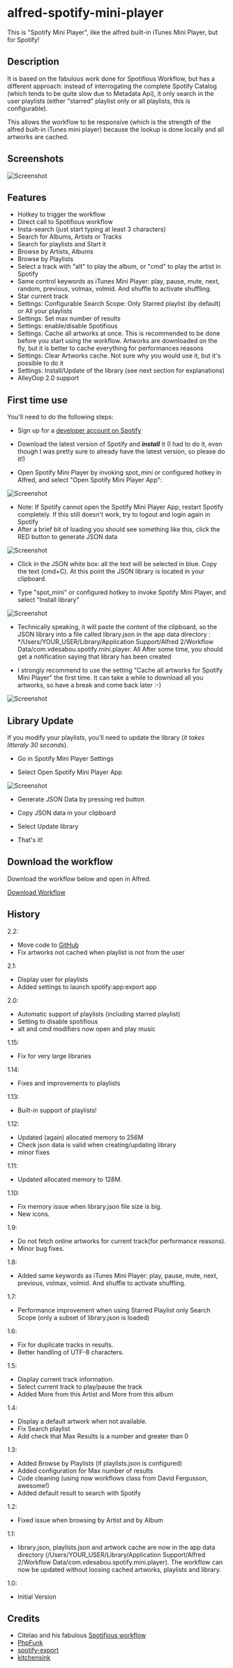 alfred-spotify-mini-player
==========================

This is "Spotify Mini Player", like the alfred built-in iTunes Mini Player, but for Spotify!

## Description

It is based on the fabulous work done for Spotifious Workflow, but has a different approach: instead of interrogating the complete Spotify Catalog (which tends to be quite slow due to Metadata Api), it only search in the user playlists (either "starred" playlist only or all playlists, this is configurable).

This allows the workflow to be responsive (which is the strength of the alfred built-in iTunes mini player) because the lookup is done locally and all artworks are cached.


## Screenshots

![Screenshot](http://d.pr/i/J49m+.png)



## Features
* Hotkey to trigger the workflow
* Direct call to Spotifious workflow
* Insta-search (just start typing at least 3 characters)
* Search for Albums, Artists or Tracks
* Search for playlists and Start it
* Browse by Artists, Albums
* Browse by Playlists
* Select a track with "alt" to play the album, or "cmd" to play the artist in Spotify
* Same control keywords as iTunes Mini Player: play, pause, mute, next, random, previous, volmax, volmid. And shuffle to activate shuffling.
* Star current track
* Settings: Configurable Search Scope: Only Starred playlist (by default) or All your playlists
* Settings: Set max number of results
* Settings: enable/disable Spotifious
* Settings: Cache all artworks at once. This is recommended to be done before you start using the workflow. Artworks are downloaded on the fly, but it  is better to cache everything for performances reasons
* Settings: Clear Artworks cache. Not sure why you would use it, but it's possible to do it
* Settings: Install/Update of the library (see next section for explanations)
* AlleyOop 2.0 support

## First time use

You'll need to do the following steps:

* Sign up for a [developer account on Spotify](https://developer.spotify.com/technologies/apps/#developer-account)
* Download the latest version of Spotify and ***install*** it (I had to do it, even though I was pretty sure to already have the latest version, so please do it!)

* Open Spotify Mini Player by invoking *spot_mini* or configured hotkey in Alfred, and select "Open Spotify Mini Player App":

![Screenshot](http://d.pr/i/GH1O)

* Note: If Spotify cannot open the Spotify Mini Player App, restart Spotify completely. If this still doesn't work, try to logout and login again in Spotify
* After a brief bit of loading you should see something like this, click the RED button to generate JSON data

![Screenshot](http://d.pr/i/ZJcN)

* Click in the JSON white box: all the text will be selected in blue. Copy the text (cmd+C). At this point the JSON library is located in your clipboard.

* Type "spot_mini" or configured hotkey to invoke Spotify Mini Player, and select "Install library" 

![Screenshot](http://d.pr/i/wF47)

* Technically speaking, it will paste the content of the clipboard, so the JSON library into a file called library.json in the app data directory : */Users/YOUR_USER/Library/Application Support/Alfred 2/Workflow Data/com.vdesabou.spotify.mini.player. All After some time, you should get a notification saying that library has been created

* I strongly recommend to use the setting "Cache all artworks for Spotify Mini Player" the first time. It can take a while to download all you artworks, so have a break and come back later :-)

![Screenshot](http://d.pr/i/gZnb+.png)



## Library Update

If you modify your playlists, you'll need to update the library (*it takes litteraly 30 seconds*).

* Go in Spotify Mini Player Settings

* Select Open Spotify Mini Player App

![Screenshot](http://d.pr/i/8CD)

* Generate JSON Data by pressing red button

* Copy JSON data in your clipboard

* Select Update library

* That's it!


## Download the workflow

Download the workflow below and open in Alfred.

[Download Workflow](https://raw.github.com/vdesabou/alfred-spotify-mini-player/master/SpotifyMiniPlayer.alfredworkflow)


## History

2.2:

* Move code to [GitHub](https://github.com/vdesabou/alfred-spotify-mini-player)
* Fix artworks not cached when playlist is not from the user

2.1:

* Display user for playlists
* Added settings to launch spotify:app:export app

2.0:

* Automatic support of playlists (including starred playlist)
* Setting to disable spotifious
* alt and cmd modifiers now open and play music

1.15:

* Fix for very large libraries

1.14:

* Fixes and improvements to playlists

1.13:

* Built-in support of playlists!

1.12:

* Updated (again) allocated memory to 256M
* Check json data is valid when creating/updating library
* minor fixes

1.11:

* Updated allocated memory to 128M.

1.10:

* Fix memory issue when library.json file size is big.
* New icons.

1.9:

* Do not fetch online artworks for current track(for performance reasons).
* Minor bug fixes.

1.8:

* Added same keywords as iTunes Mini Player: play, pause, mute, next, previous, volmax, volmid. And shuffle to activate shuffling.

1.7:

* Performance improvement when using Starred Playlist only Search Scope (only a subset of library.json is loaded)

1.6:

* Fix for duplicate tracks in results.
* Better handling of UTF-8 characters.

1.5:

* Display current track information.
* Select current track to play/pause the track
* Added More from this Artist and More from this album

1.4:

* Display a default artwork when not available.
* Fix Search playlist
* Add check that Max Results is a number and greater than 0

1.3:

* Added Browse by Playlists (if playlists.json is configured)
* Added configuration for Max number of results
* Code cleaning (using now workflows class from David Fergusson, awesome!)
* Added default result to search with Spotify

1.2:

* Fixed issue when browsing by Artist and by Album

1.1:

* library.json, playlists.json and artwork cache are now in the app data directory (/Users/YOUR_USER/Library/Application Support/Alfred 2/Workflow Data/com.vdesabou.spotify.mini.player). The workflow can now be updated without loosing cached artworks, playlists and library.

1.0:

* Initial Version

## Credits

* Citelao and his fabulous [Spotifious workflow](https://github.com/citelao/Spotify-for-Alfred)
* [PhpFunk](https://github.com/phpfunk/alfred-spotify-controls) 
* [spotify-export](https://github.com/jamesrwhite/spotify-export)
* [kitchensink](https://github.com/ptrwtts/kitchensink)
